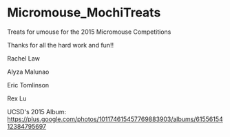 # Micromouse_MochiTreats
Treats for umouse for the 2015 Micromouse Competitions


Thanks for all the hard work and fun!!

Rachel Law

Alyza Malunao

Eric Tomlinson

Rex Lu


UCSD's 2015 Album: https://plus.google.com/photos/101174615457769883903/albums/6155615412384795697
